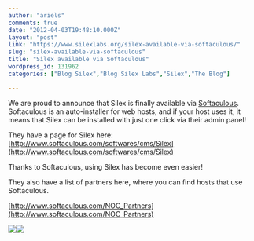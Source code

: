 ```yaml
---
author: "ariels"
comments: true
date: "2012-04-03T19:48:10.000Z"
layout: "post"
link: "https://www.silexlabs.org/silex-available-via-softaculous/"
slug: "silex-available-via-softaculous"
title: "Silex available via Softaculous"
wordpress_id: 131962
categories: ["Blog Silex","Blog Silex Labs","Silex","The Blog"]

---
```

We are proud to announce that Silex is finally available via [Softaculous](http://www.softaculous.com/softwares/cms/Silex). Softaculous is an auto-installer for web hosts, and if your host uses it, it means that Silex can be installed with just one click via their admin panel!

They have a page for Silex here: [http://www.softaculous.com/softwares/cms/Silex](http://www.softaculous.com/softwares/cms/Silex)

Thanks to Softaculous, using Silex has become even easier!

They also have a list of partners here, where you can find hosts that use Softaculous.

[http://www.softaculous.com/NOC_Partners](http://www.softaculous.com/NOC_Partners)

[![](https://www.silexlabs.org/wp-content/uploads/2012/02/render0511-300x168.png)](https://www.silexlabs.org/silex/)[![](https://www.softaculous.net/images/softaculous.gif)](http://softaculous.com)


